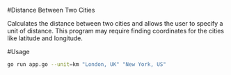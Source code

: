#Distance Between Two Cities 

Calculates the distance between two cities and allows the user to specify a unit of distance. This program may require finding coordinates for the cities like latitude and longitude.

#Usage
```bash
go run app.go --unit=km "London, UK" "New York, US"

```

